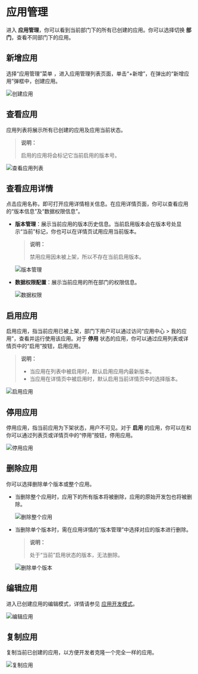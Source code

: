 # 应用管理

进入 **应用管理**，你可以看到当前部门下的所有已创建的应用。你可以选择切换 **部门**，查看不同部门下的应用。

## 新增应用

选择“应用管理”菜单 ，进入应用管理列表页面，单击“+新增”，在弹出的“新增应用”弹框中，创建应用。

![创建应用](https://docimages.blob.core.chinacloudapi.cn/images/Kris/Apps/createapp20210426.png)

## 查看应用

应用列表将展示所有已创建的应用及应用当前状态。

> **说明：**
>
> 启用的应用将会标记它当前启用的版本号。

![查看应用列表](https://docimages.blob.core.chinacloudapi.cn/images/Kris/Apps/manageapps20210426.png)

## 查看应用详情

点击应用名称，即可打开应用详情相关信息。在应用详情页面，你可以查看应用的“版本信息”及“数据权限信息”。

- **版本管理**：展示当前应用的版本历史信息。当前启用版本会在版本号处显示“当前”标记，你也可以在详情页试用应用当前版本。

    > **说明：**
    >
    > 禁用应用因未被上架，所以不存在当前启用版本。

    ![版本管理](https://docimages.blob.core.chinacloudapi.cn/images/Kris/Apps/appversion20210426.png)

- **数据权限配置**：展示当前应用的所在部门的权限信息。

    ![数据权限](https://docimages.blob.core.chinacloudapi.cn/images/Kris/Apps/datagrant20210426.png)

## 启用应用

启用应用，指当前应用已被上架，部门下用户可以通过访问“应用中心 > 我的应用”，查看并运行使用该应用。对于 **停用** 状态的应用，你可以通过应用列表或详情页中的“启用”按钮，启用应用。

> **说明：**
>
>- 当应用在列表中被启用时，默认启用应用内最新版本。
>- 当应用在详情页中被启用时，默认启用当前详情页中的选择版本。

![启用应用](https://docimages.blob.core.chinacloudapi.cn/images/Kris/Apps/enableapps20210426.png)

## 停用应用

停用应用，指当前应用为下架状态，用户不可见。对于 **启用** 的应用，你可以在和你可以通过列表页或详情页中的“停用”按钮，停用应用。

![停用应用](https://docimages.blob.core.chinacloudapi.cn/images/Kris/Apps/stopapps20210426.png)

## 删除应用

你可以选择删除单个版本或整个应用。

- 当删除整个应用时，应用下的所有版本将被删除，应用的原始开发包也将被删除。

    ![删除整个应用](https://docimages.blob.core.chinacloudapi.cn/images/Kris/Apps/deleteapps20210426.png)

- 当删除单个版本时，需在应用详情的“版本管理”中选择对应的版本进行删除。
  
    > **说明：**
    >
    > 处于“当前”启用状态的版本，无法删除。

    ![删除单个版本](https://docimages.blob.core.chinacloudapi.cn/images/Kris/Apps/deleteappversion20210426.png)

## 编辑应用

进入已创建应用的编辑模式，详情请参见 [应用开发模式](../devApps.md)。

![编辑应用](https://docimages.blob.core.chinacloudapi.cn/images/Kris/Apps/devapps20210426.png)

## 复制应用

复制当前已创建的应用，以方便开发者克隆一个完全一样的应用。

![复制应用](https://docimages.blob.core.chinacloudapi.cn/images/Kris/Apps/copyapps20210426.png)
